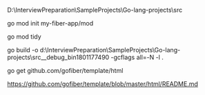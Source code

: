 D:\InterviewPreparation\SampleProjects\Go-lang-projects\src

go mod init my-fiber-app/mod

go mod tidy

go build -o d:\InterviewPreparation\SampleProjects\Go-lang-projects\src\_\_debug_bin1801177490 -gcflags all=-N -l .

go get github.com/gofiber/template/html

https://github.com/gofiber/template/blob/master/html/README.md
